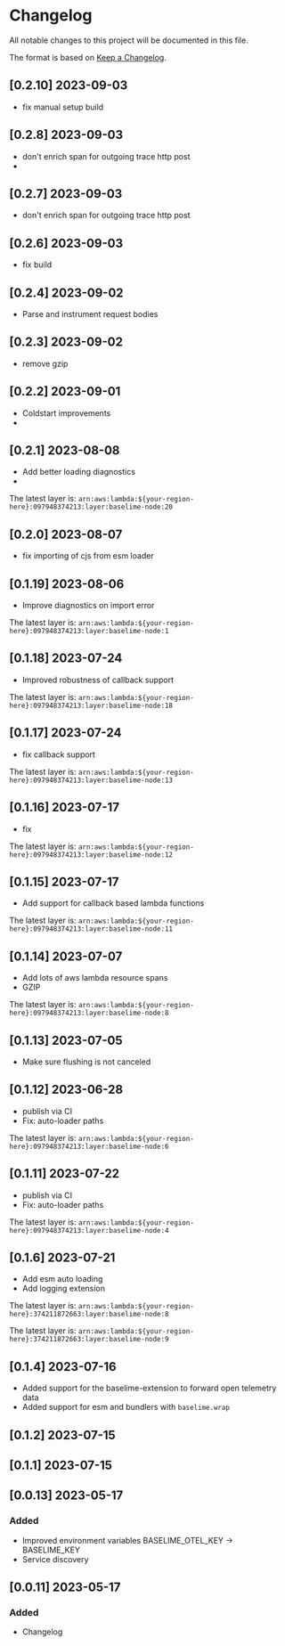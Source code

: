 # Changelog

All notable changes to this project will be documented in this file.


The format is based on [Keep a Changelog](https://keepachangelog.com/en/1.0.0/).

## [0.2.10] 2023-09-03

- fix manual setup build
## [0.2.8] 2023-09-03

- don't enrich span for outgoing trace http post
- 
## [0.2.7] 2023-09-03

- don't enrich span for outgoing trace http post
  
## [0.2.6] 2023-09-03

- fix build

## [0.2.4] 2023-09-02

- Parse and instrument request bodies
  
## [0.2.3] 2023-09-02

- remove gzip
  
## [0.2.2] 2023-09-01

- Coldstart improvements
- 
## [0.2.1] 2023-08-08

- Add better loading diagnostics
- 
 
 The latest layer is: `arn:aws:lambda:${your-region-here}:097948374213:layer:baselime-node:20`

## [0.2.0] 2023-08-07

- fix importing of cjs from esm loader
  

## [0.1.19] 2023-08-06

- Improve diagnostics on import error
 
 The latest layer is: `arn:aws:lambda:${your-region-here}:097948374213:layer:baselime-node:1`

## [0.1.18] 2023-07-24

- Improved robustness of callback support

 
 The latest layer is: `arn:aws:lambda:${your-region-here}:097948374213:layer:baselime-node:18`

## [0.1.17] 2023-07-24

- fix callback support

 
 The latest layer is: `arn:aws:lambda:${your-region-here}:097948374213:layer:baselime-node:13`

## [0.1.16] 2023-07-17

- fix
 
 The latest layer is: `arn:aws:lambda:${your-region-here}:097948374213:layer:baselime-node:12`

## [0.1.15] 2023-07-17

- Add support for callback based lambda functions


 
 The latest layer is: `arn:aws:lambda:${your-region-here}:097948374213:layer:baselime-node:11`

## [0.1.14] 2023-07-07

- Add lots of aws lambda resource spans
- GZIP

 
 The latest layer is: `arn:aws:lambda:${your-region-here}:097948374213:layer:baselime-node:8`

## [0.1.13] 2023-07-05

- Make sure flushing is not canceled

## [0.1.12] 2023-06-28

- publish via CI
- Fix: auto-loader paths

 The latest layer is: `arn:aws:lambda:${your-region-here}:097948374213:layer:baselime-node:6`

## [0.1.11] 2023-07-22

- publish via CI
- Fix: auto-loader paths

 
 The latest layer is: `arn:aws:lambda:${your-region-here}:097948374213:layer:baselime-node:4`

## [0.1.6] 2023-07-21

- Add esm auto loading
- Add logging extension

 
 The latest layer is: `arn:aws:lambda:${your-region-here}:374211872663:layer:baselime-node:8`

 
 The latest layer is: `arn:aws:lambda:${your-region-here}:374211872663:layer:baselime-node:9`

## [0.1.4] 2023-07-16

- Added support for the baselime-extension to forward open telemetry data
- Added support for esm and bundlers with `baselime.wrap`
  
## [0.1.2] 2023-07-15

## [0.1.1] 2023-07-15

## [0.0.13] 2023-05-17

### Added
- Improved environment variables BASELIME_OTEL_KEY -> BASELIME_KEY
- Service discovery

## [0.0.11] 2023-05-17

### Added
- Changelog

